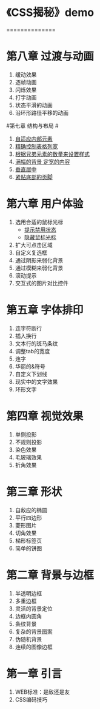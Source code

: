 # 《CSS揭秘》demo #
==============
# 第八章 过渡与动画 #
1. 缓动效果 
2. 逐帧动画
3. 闪烁效果
4. 打字动画
5. 状态平滑的动画
6. 沿环形路径平移的动画

#第七章 结构与布局  #
1. [自适应内部元素](http://qnlz.github.io/CSS%20SECRETS/intrinsic-sizing/)
2. [精确控制表格列宽](http://qnlz.github.io/CSS%20SECRETS/table-column-widths/)
3. [根据兄弟元素的数量来设置样式](http://qnlz.github.io/CSS%20SECRETS/styling-sibling-count/demo.html)
4. [满幅的背景 定宽的内容](http://qnlz.github.io/CSS%20SECRETS/fluid-fixed/)
5. [垂直居中](http://qnlz.github.io/CSS%20SECRETS/vertical-centering/vertical-centering.html)
6. [紧贴底部的页脚](http://qnlz.github.io/CSS%20SECRETS/sticky-footer/sticky-footer.html)

# 第六章 用户体验 #
1. 选用合适的鼠标光标
	- [提示禁用状态](http://qnlz.github.io/CSS%20SECRETS/cursor/disabled.html)
	- [隐藏鼠标光标](http://qnlz.github.io/CSS%20SECRETS/cursor/none.html)
2. 扩大可点击区域
3. 自定义复选框
4. 通过阴影来弱化背景
5. 通过模糊来弱化背景
6. 滚动提示
7. 交互式的图片对比控件

# 第五章 字体排印 #
1. 连字符断行
2. 插入换行
3. 文本行的斑马条纹
4. 调整tab的宽度
5. 连字
6. 华丽的&符号
7. 自定义下划线
8. 现实中的文字效果
9. 环形文字

# 第四章 视觉效果 #
1. 单侧投影
2. 不规则投影 
3. 染色效果
4. 毛玻璃效果
5. 折角效果 

# 第三章 形状 #
1. 自敌应的椭圆
2. 平行四边形
3. 菱形图片
4. 切角效果 
5. 梯形标签页
6. 简单的饼图

# 第二章 背景与边框 #
1. 半透明边框
2. 多重边框
3. 灵活的背景定位
4. 边框内圆角
5. 条纹背景
6. 复杂的背景图案
7. 伪随机背景
8. 连续的图像边框

# 第一章 引言 #
1. WEB标准：是敌还是友
2. CSS编码技巧